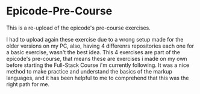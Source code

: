 # Epicode-Pre-Course
This is a re-upload of the epicode's pre-course exercises.

I had to upload again these exercise due to a wrong setup made for the older versions on my PC, also, having 4 differenrs repositories each one for a basic exercise,
wasn't the best idea.
This 4 exercises are part of the epicode's pre-course, that means these are exercises i made on my own before starting the Full-Stack Course i'm currently following.
It was a nice method to make practice and understand the basics of the markup languages, and it has been helpful to me to comprehend that this was the right path for me.

